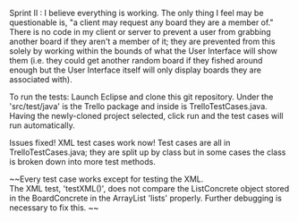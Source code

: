 Sprint II :
I believe everything is working.  The only thing I feel may be questionable is, "a client may request any board they are a member of."  There is no code in my client
or server to prevent a user from grabbing another board if they aren't a member of it; they are prevented from this solely by working within the bounds of what
the User Interface will show them (i.e. they could get another random board if they fished around enough but the User Interface itself will only display boards they
are associated with).

To run the tests: 
Launch Eclipse and clone this git repository.  Under the 'src/test/java' is the Trello package and inside is TrelloTestCases.java. 
Having the newly-cloned project selected, click run and the test cases will run automatically.  

Issues fixed! 
XML test cases work now!  Test cases are all in TrelloTestCases.java; they are split up by class but in some cases the class is broken down into more test methods.




~~Every test case works except for testing the XML.  
The XML test, 'testXML()', does not compare the ListConcrete object stored in the BoardConcrete in the ArrayList 'lists' properly.  Further debugging is necessary to fix this. ~~ 